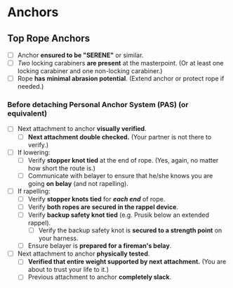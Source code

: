 # Anchors

## Top Rope Anchors

- [ ] Anchor **ensured to be "SERENE"** or similar.
- [ ] *Two* locking carabiners **are present** at the masterpoint.
(Or at least one locking carabiner and one non-locking carabiner.)
- [ ] Rope **has minimal abrasion potential**. (Extend anchor or protect rope if needed.)

### Before detaching Personal Anchor System (PAS) (or equivalent)

- [ ] Next attachment to anchor **visually verified**.
    - [ ] **Next attachment double checked.** (Your partner is not there to verify.)
- [ ] If lowering:
    - [ ] Verify **stopper knot tied** at the end of rope. (Yes, again, no matter how short the route is.)
    - [ ] Communicate with belayer to ensure that he/she knows you are going **on belay** (and not rapelling).
- [ ] If rapelling:
    - [ ] Verify **stopper knots tied** for ***each end*** of rope.
    - [ ] Verify **both ropes are secured in the rappel device**.
    - [ ] Verify **backup safety knot tied** (e.g. Prusik below an extended rappel).
        - [ ] Verify the backup safety knot is **secured to a strength point** on your harness.
    - [ ] Ensure belayer is **prepared for a fireman's belay**.
- [ ] Next attachment to anchor **physically tested**.
    - [ ] **Verified that entire weight supported by next attachment.** (You are about to trust your life to it.)
    - [ ] Previous attachment to anchor **completely slack**.
